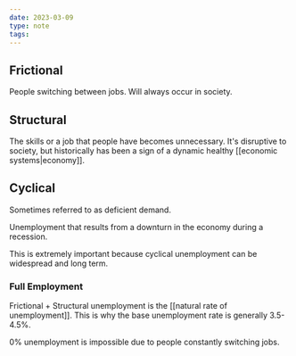 ```yaml
---
date: 2023-03-09
type: note
tags: 
---
```


## Frictional
People switching between jobs. Will always occur in society.

## Structural
The skills or a job that people have becomes unnecessary. It's disruptive to society, but historically has been a sign of a dynamic healthy [[economic systems|economy]].

## Cyclical
Sometimes referred to as deficient demand.

Unemployment that results from a downturn in the economy during a recession.

This is extremely important because cyclical unemployment can be widespread and long term.

### Full Employment
Frictional + Structural unemployment is the [[natural rate of unemployment]]. This is why the base unemployment rate is generally 3.5-4.5%.

0% unemployment is impossible due to people constantly switching jobs.
